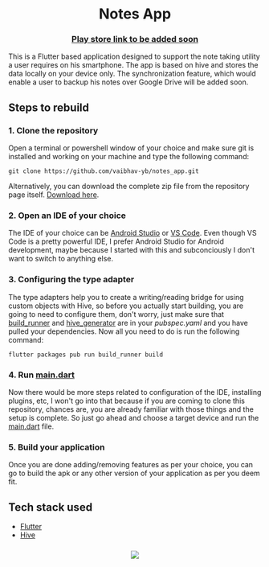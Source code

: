 <h1 align="center">
  Notes App
</h1>

<h3 align="center">
  <a href="">Play store link to be added soon</a>
</h3>

<p>
  This is a Flutter based application designed to support the note taking utility a user requires on his smartphone. The app is based on hive and stores the data locally on your device only. The synchronization feature, which would enable a user to backup his notes over Google Drive will be added soon.
</p>

<h2>
Steps to rebuild
</h2>

<h3>1. Clone the repository</h3>
<p>Open a terminal or powershell window of your choice and make sure git is installed and working on your machine and type the following command:</p>

```
git clone https://github.com/vaibhav-yb/notes_app.git
```

<p>
  Alternatively, you can download the complete zip file from the repository page itself. <a href="https://github.com/vaibhav-yb/notes_app/archive/refs/heads/main.zip">Download here</a>.
</p>

<h3>2. Open an IDE of your choice</h3>
<p>
  The IDE of your choice can be <a href="https://developer.android.com/studio">Android Studio</a> or <a href="https://code.visualstudio.com/">VS Code</a>. Even though VS Code is a pretty powerful IDE, I prefer Android Studio for Android development, maybe because I started with this and subconciously I don't want to switch to anything else.
</p>

<h3>3. Configuring the type adapter</h3>
<p>
  The type adapters help you to create a writing/reading bridge for using custom objects with Hive, so before you actually start building, you are going to need to configure them, don't worry, just make sure that <a href="https://pub.dev/packages/build_runner">build_runner</a> and <a href="https://pub.dev/packages/build_runner">hive_generator</a> are in your <em>pubspec.yaml</em> and you have pulled your dependencies. Now all you need to do is run the following command:
</p>
  
  ```
  flutter packages pub run build_runner build
  ```

<h3>4. Run <a href="https://github.com/vaibhav-yb/notes_app/blob/main/lib/main.dart">main.dart</a></h3>
<p>
  Now there would be more steps related to configuration of the IDE, installing plugins, etc, I won't go into that because if you are coming to clone this repository, chances are, you are already familiar with those things and the setup is complete. So just go ahead and choose a target device and run the <a href="https://github.com/vaibhav-yb/notes_app/blob/main/lib/main.dart">main.dart</a> file.
</p>

<h3>5. Build your application</h3>
<p>
  Once you are done adding/removing features as per your choice, you can go to build the apk or any other version of your application as per you deem fit.
</p>

<h2>
  Tech stack used
</h2>

<ul>
  <li><a href="https://flutter.dev/">Flutter</a></li>
  <li><a href="https://pub.dev/packages/hive">Hive</a></li>
</ul>

<h3 align="center">
  <img src="http://ForTheBadge.com/images/badges/built-with-love.svg">
</h3>
